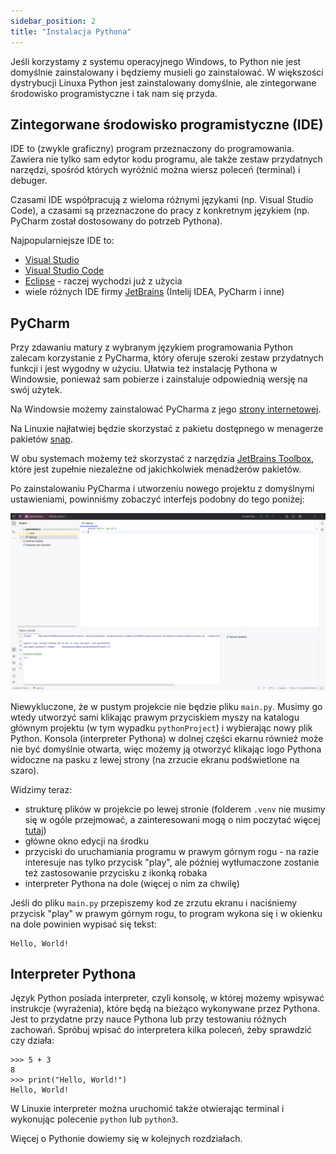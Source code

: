 ```yaml
---
sidebar_position: 2
title: "Instalacja Pythona"
---
```


Jeśli korzystamy z systemu operacyjnego Windows, to Python nie jest domyślnie
zainstalowany i będziemy musieli go zainstalować. W większości dystrybucji
Linuxa Python jest zainstalowany domyślnie, ale zintegorwane środowisko
programistyczne i tak nam się przyda.

## Zintegorwane środowisko programistyczne (IDE)

IDE to (zwykle graficzny) program przeznaczony do programowania. Zawiera nie
tylko sam edytor kodu programu, ale także zestaw przydatnych narzędzi,
spośród których wyróżnić można wiersz poleceń (terminal) i debuger.

Czasami IDE współpracują z wieloma różnymi językami (np. Visual Studio Code),
a czasami są przeznaczone do pracy z konkretnym językiem (np. PyCharm został
dostosowany do potrzeb Pythona).

Najpopularniejsze IDE to:

- [Visual Studio](https://visualstudio.microsoft.com/)
- [Visual Studio Code](https://code.visualstudio.com/)
- [Eclipse](https://www.eclipse.org/downloads/) - raczej wychodzi już z użycia
- wiele różnych IDE firmy [JetBrains](https://www.jetbrains.com/ides/) (Intelij IDEA, PyCharm i inne)

## PyCharm

Przy zdawaniu matury z wybranym językiem programowania Python zalecam korzystanie
z PyCharma, który oferuje szeroki zestaw przydatnych funkcji i jest wygodny
w użyciu. Ułatwia też instalację Pythona w Windowsie, ponieważ sam pobierze i
zainstaluje odpowiednią wersję na swój użytek.

Na Windowsie możemy zainstalować PyCharma z jego [strony internetowej](https://www.jetbrains.com/pycharm/).

Na Linuxie najłatwiej będzie skorzystać z pakietu dostępnego w menagerze pakietów
[snap](https://snapcraft.io/pycharm-community).

W obu systemach możemy też skorzystać z narzędzia [JetBrains Toolbox](https://www.jetbrains.com/toolbox-app/),
które jest zupełnie niezależne od jakichkolwiek menadżerów pakietów.

Po zainstalowaniu PyCharma i utworzeniu nowego projektu z domyślnymi ustawieniami,
powinniśmy zobaczyć interfejs podobny do tego poniżej:

![Zdjęcie pustego projektu w PyCharmie](../../static/img/docs/pycharm-fresh.png)

Niewykluczone, że w pustym projekcie nie będzie pliku `main.py`. Musimy go
wtedy utworzyć sami klikając prawym przyciskiem myszy na katalogu głównym
projektu (w tym wypadku `pythonProject`) i wybierając nowy plik Python.
Konsola (interpreter Pythona) w dolnej części ekarnu również może nie być
domyślnie otwarta, więc możemy ją otworzyć klikając logo Pythona widoczne na
pasku z lewej strony (na zrzucie ekranu podświetlone na szaro).

Widzimy teraz:

- strukturę plików w projekcie po lewej stronie (folderem `.venv` nie musimy się w ogóle przejmować,
  a zainteresowani mogą o nim poczytać więcej [tutaj](https://docs.python.org/3/library/venv.html))
- główne okno edycji na środku
- przyciski do uruchamiania programu w prawym górnym rogu - na razie interesuje nas
  tylko przycisk "play", ale później wytłumaczone zostanie też zastosowanie 
  przycisku z ikonką robaka
- interpreter Pythona na dole (więcej o nim za chwilę)

Jeśli do pliku `main.py` przepiszemy kod ze zrzutu ekranu i naciśniemy przycisk
"play" w prawym górnym rogu, to program wykona się i w okienku na dole powinien
wypisać się tekst:

```
Hello, World!
```

## Interpreter Pythona

Język Python posiada interpreter, czyli konsolę, w której możemy wpisywać
instrukcje (wyrażenia), które będą na bieżąco wykonywane przez Pythona. Jest
to przydatne przy nauce Pythona lub przy testowaniu różnych zachowań. Spróbuj
wpisać do interpretera kilka poleceń, żeby sprawdzić czy działa:

```
>>> 5 + 3
8
>>> print("Hello, World!")
Hello, World!
```

W Linuxie interpreter można uruchomić także otwierając terminal i wykonując
polecenie `python` lub `python3`.

Więcej o Pythonie dowiemy się w kolejnych rozdziałach.
